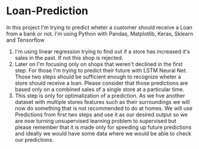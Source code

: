 # Loan-Prediction
In this project I'm trying to predict wheter a customer should receive a Loan from a bank or not.
I'm using Python with Pandas, Matplotlib, Keras, Sklearn and Tensorflow

1. I'm using linear regression trying to find out if a store has increased it's sales in the past. If not this shop is rejected.
2. Later on I'm focusing only on shops that weren't declined in the first step. For those I'm trying to predict their future with LSTM Neural Net. 
Those two steps should be sufficient enough to recognize wheter a store should receive a loan. Please consider that those predictions are based only on a combined sales of a 
single store at a particular time.
3. This step is only for optimalization of a prediction. As we hve another dataset with multiple stores features such as their surroundings we will now do something that is 
not recommended to do at homes. We will use Predictions from first two steps and use it as our desired output so we are now turning unsupervised learning problem to supervised
but please remember that it is made only for speeding up future predictions and ideally we would have some data where we would be able to check our predictions.

